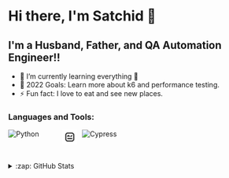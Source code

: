 # Hi there, I'm Satchid  👋 

## I'm a Husband, Father, and QA Automation Engineer!!

- 🌱 I’m currently learning everything 🤣
- 🥅 2022 Goals: Learn more about k6 and performance testing.
- ⚡ Fun fact: I love to eat and see new places.


### Languages and Tools:

<a href="https://www.python.org/"><img align="left" alt="Python" width="100px" src="https://www.python.org/static/community_logos/python-logo-inkscape.svg" style="padding-right:10px;" /></a>
<a href="https://robotframework.org/"><img align="left" alt="Robot" width="30px" src="./img/robot.png" style="padding-right:10px;"/></a>
<a href="https://www.cypress.io/"><img align="left" alt="Cypress" width="100px" src="https://github.com/cypress-io/cypress-icons/blob/master/src/logo/cypress-io-logo.svg" style="padding-right:10px;"/></a>
<br />
<br />
<br />

<details>
  <summary>:zap: GitHub Stats</summary>

  <img align="left" alt="satchid's GitHub Stats" src="https://github-readme-stats.vercel.app/api?username=satchid&show_icons=true&hide_border=false&title_color=ff652f&icon_color=FFE400&bg_color=09131B&text_color=ffffff&border_color=0c1a25" />

</details>


[linkedin]: https://www.linkedin.com/in/satchidanand-das-322aba108/
